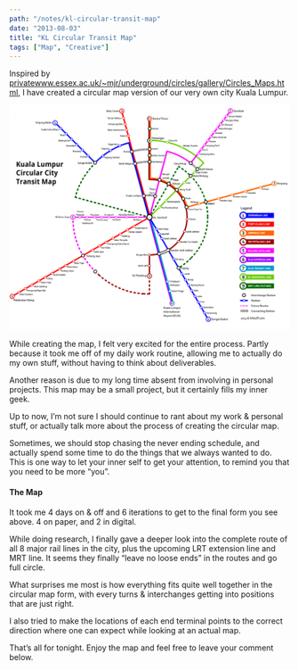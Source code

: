 ```yaml
---
path: "/notes/kl-circular-transit-map"
date: "2013-08-03"
title: "KL Circular Transit Map"
tags: ["Map", "Creative"]
---
```


Inspired by <a href="http://privatewww.essex.ac.uk/~mjr/underground/circles/gallery/Circles_Maps.html" target="_blank" rel="noopener noreferrer">privatewww.essex.ac.uk/~mjr/underground/circles/gallery/Circles_Maps.html</a>, I have created a circular map version of our very own city Kuala Lumpur.

![KL Circular City Transit Map](./kltransit_circular-1024x819.png)

While creating the map, I felt very excited for the entire process. Partly because it took me off of my daily work routine, allowing me to actually do my own stuff, without having to think about deliverables.

Another reason is due to my long time absent from involving in personal projects. This map may be a small project, but it certainly fills my inner geek.

Up to now, I’m not sure I should continue to rant about my work & personal stuff, or actually talk more about the process of creating the circular map.

Sometimes, we should stop chasing the never ending schedule, and actually spend some time to do the things that we always wanted to do. This is one way to let your inner self to get your attention, to remind you that you need to be more “you”.

#### The Map

It took me 4 days on & off and 6 iterations to get to the final form you see above. 4 on paper, and 2 in digital.

While doing research, I finally gave a deeper look into the complete route of all 8 major rail lines in the city, plus the upcoming LRT extension line and MRT line. It seems they finally “leave no loose ends” in the routes and go full circle.

What surprises me most is how everything fits quite well together in the circular map form, with every turns & interchanges getting into positions that are just right.

I also tried to make the locations of each end terminal points to the correct direction where one can expect while looking at an actual map.

That’s all for tonight. Enjoy the map and feel free to leave your comment below.
